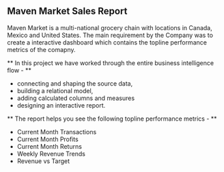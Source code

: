 ## Maven Market Sales Report
Maven Market is a multi-national grocery chain with locations in Canada, Mexico and United States. 
The main requirement by the Company was to create a interactive dashboard which contains the topline performance metrics of the comapny.

** In this project we have worked through the entire business intelligence flow - **
- connecting and shaping the source data, 
- building a relational model, 
- adding calculated columns and measures
- designing an interactive report. 

** The report helps you see the following topline performance metrics - **
- Current Month Transactions
- Current Month Profits
- Current Month Returns
- Weekly Revenue Trends
- Revenue vs Target


